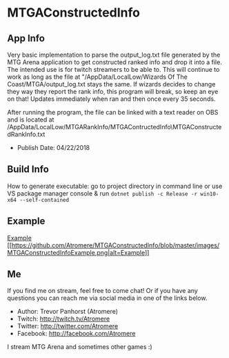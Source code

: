 # MTGAConstructedInfo
## App Info
Very basic implementation to parse the output_log.txt file generated by the MTG Arena application to get constructed ranked info and drop it into a file. The intended use is for twitch streamers to be able to.
This will continue to work as long as the file at "<your windows user path>/AppData/LocalLow/Wizards Of The Coast/MTGA/output_log.txt stays the same.  If wizards decides to change they way they report the rank info, this program will break, so keep an eye on that! Updates immediately when ran and then once every 35 seconds. 

After running the program, the file can be linked with a text reader on OBS and is located at <your windows user path>/AppData/LocalLow/MTGARankInfo/MTGAContructedInfo\MTGAConstructedRankInfo.txt

- Publish Date: 04/22/2018
## Build Info
How to generate executable: go to project directory in command line or use VS package manager console & run `dotnet publish -c Release -r win10-x64 --self-contained`
## Example
[Example](https://github.com/Atromere/MTGAConstructedInfo/blob/master/images/MTGAConstructedInfoExample.png)
[[https://github.com/Atromere/MTGAConstructedInfo/blob/master/images/MTGAConstructedInfoExample.png|alt=Example]]
## Me
If you find me on stream, feel free to come chat!  Or if you have any questions you can reach me via social media in one of the links below.
- Author:  Trevor Panhorst (Atromere)
- Twitch: http://twitch.tv/Atromere
- Twitter: http://twitter.com/Atromere
- Facebook: http://facebook.com/Atromere

I stream MTG Arena and sometimes other games :)
